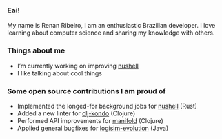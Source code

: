 ### Eai!

My name is Renan Ribeiro, I am an enthusiastic Brazilian developer. I love learning about computer science and sharing my knowledge with others.

### Things about me

- I’m currently working on improving [nushell](https://www.nushell.sh/)
- I like talking about cool things

### Some open source contributions I am proud of
- Implemented the longed-for background jobs for [nushell](https://github.com/nushell/nushell/pull/14883) (Rust)
- Added a new linter for [clj-kondo](https://github.com/clj-kondo/clj-kondo/pull/2209) (Clojure)
- Performed API improvements for [manifold](https://github.com/clj-commons/manifold/pull/225) (Clojure)
- Applied general bugfixes for [logisim-evolution](https://github.com/logisim-evolution/logisim-evolution/pull/1824) (Java)
